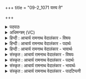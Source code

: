 +++
title = "09-2_1071 यस्य ते"

+++
<details><summary>पदपाठः</summary>

य꣡स्य꣢꣯। ते꣣। वि꣡श्व꣢꣯म्। अ꣣नुष꣢क्। अ꣣नु। स꣢क्। भू꣡रेः꣢꣯। द꣣त्त꣡स्य꣢। वे꣡द꣢꣯ति। व꣡सु꣢꣯। स्पा꣣र्ह꣢म्। तत्। आ। भ꣣र। १०७१।
</details>

<details><summary>अधिमन्त्रम् (VC)</summary>

- इन्द्रः
- त्रिशोकः काण्वः
- गायत्री
- षड्जः
</details>

<details><summary>हिन्दी : आचार्य रामनाथ वेदालंकार - विषयः</summary>

अगले मन्त्र में परमात्मा से प्रार्थना की गयी है।
</details>

<details><summary>हिन्दी : आचार्य रामनाथ वेदालंकार - पदार्थः</summary>

पदार्थान्वय -  हे इन्द्र अर्थात् ऐश्वर्यशाली परमात्मन् ! (यस्य ते) जिस तेरे (भूरेः) बहुत अधिक (दत्तस्य) दिये हुए धन के विषय में (विश्वम्) सारा संसार (आनुषक्) निरन्तर (वेदति) जानता है,(तत्) उस (स्पार्हम्) चाहने योग्य (वसु) आध्यात्मिक तथा भौतिक धन को (आ भर) हमें भी प्रदान कर ॥३॥
</details>

<details><summary>हिन्दी : आचार्य रामनाथ वेदालंकार - भावार्थः</summary>

भावार्थ -  ब्रह्माण्ड में जो कुछ भी धन बिखरा पड़ा है,वह सब परमात्मा का दिया हुआ ही है। हम भी अपने पुरुषार्थ से उस धन के भागी बनें ॥२॥
</details>

<details><summary>संस्कृत : आचार्य रामनाथ वेदालंकार - विषयः</summary>

अथ परमात्मा प्रार्थ्यते।
</details>

<details><summary>संस्कृत : आचार्य रामनाथ वेदालंकार - पदार्थः</summary>

पदार्थान्वय -  हे इन्द्र ऐश्वर्यशालिन् परमात्मन् ! (यस्य ते) यस्य तव (भूरेः) प्रचुरस्य (दत्तस्य) वितीर्णस्य धनस्य (विश्वम्) सकलं जगत् (आनुषक्) नैरन्तर्येण (वेदति) वेत्ति,[विद ज्ञाने,लेटि अडागमः।], (तत् स्पार्हम्) स्पृहणीयम् (वसु) आध्यात्मिकं भौतिकं च धनम् (आ भर) अस्मभ्यमपि प्रयच्छ ॥२॥
</details>

<details><summary>संस्कृत : आचार्य रामनाथ वेदालंकार - भावार्थः</summary>

भावार्थ -  ब्रह्माण्डे यत्किञ्चिदपि धनं विकीर्णमस्ति तत् सर्वं परमात्मप्रदत्तमेव। वयमपि स्वपुरुषार्थेन तस्य धनस्य भागिनो भवेम ॥२॥
</details>

<details><summary>संस्कृत : आचार्य रामनाथ वेदालंकार - पादटिप्पनी</summary>

टिप्पनी -   १. ऋ० ८।४५।४२,अथ० २०।४३।३,उभयत्र ‘वि॒श्वमा॑नुषो॒’ इति पाठः।
</details>